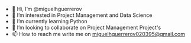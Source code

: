 - 👋 Hi, I’m @miguelhguerrerov
- 👀 I’m interested in Project Management and Data Science
- 🌱 I’m currently learning Python
- 💞️ I’m looking to collaborate on Project Management Project's
- 📫 How to reach me write me on miguelhguerrerov020395@gmail.com

<!---
Miguel2395/Miguel2395 is a ✨ special ✨ repository because its `README.md` (this file) appears on your GitHub profile.
You can click the Preview link to take a look at your changes.
--->
